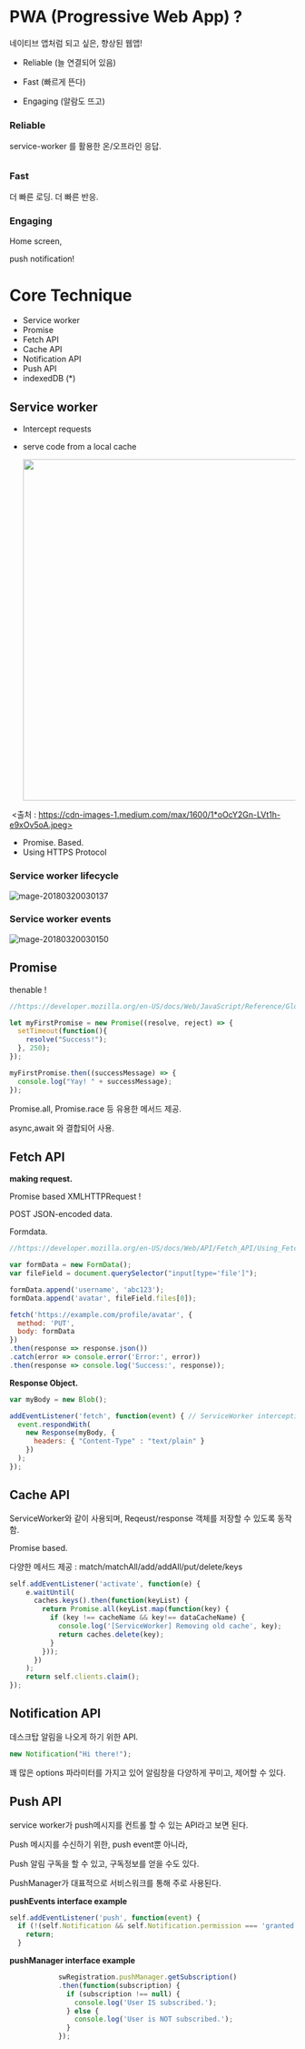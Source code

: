 # PWA (Progressive Web App) ?

네이티브 앱처럼 되고 싶은, 향상된 웹앱! 

- Reliable (늘 연결되어 있음)


- Fast (빠르게 뜬다)
- Engaging (알람도 뜨고) 



### Reliable 

service-worker 를 활용한 온/오프라인 응답.

###### 

### Fast

더 빠른 로딩. 더 빠른 반응.



### Engaging

Home screen, 

push notification!



# Core Technique

- Service worker
- Promise
- Fetch API
- Cache API
- Notification API
- Push API
- indexedDB (*)



## Service worker

- Intercept requests
- serve code from a local cache

  <img src="https://cdn-images-1.medium.com/max/1600/1*oOcY2Gn-LVt1h-e9xOv5oA.jpeg" width="600px">

​                <출처 : https://cdn-images-1.medium.com/max/1600/1*oOcY2Gn-LVt1h-e9xOv5oA.jpeg>



- Promise. Based.
- Using HTTPS Protocol



### Service worker lifecycle

![mage-20180320030137](/var/folders/mn/3_bb_fjx6sl6bxrft3mdsn4m0000gn/T/abnerworks.Typora/image-201803200301373.png)



### Service worker events

![mage-20180320030150](/var/folders/mn/3_bb_fjx6sl6bxrft3mdsn4m0000gn/T/abnerworks.Typora/image-201803200301500.png)

## Promise 

thenable !

```javascript
//https://developer.mozilla.org/en-US/docs/Web/JavaScript/Reference/Global_Objects/Promise

let myFirstPromise = new Promise((resolve, reject) => {
  setTimeout(function(){
    resolve("Success!");
  }, 250);
});

myFirstPromise.then((successMessage) => {
  console.log("Yay! " + successMessage);
});
```

Promise.all,  Promise.race 등 유용한 메서드 제공.

async,await 와 결합되어 사용.



## Fetch API

**making request.**

Promise based XMLHTTPRequest  !

POST JSON-encoded data.

Formdata.

```javascript
//https://developer.mozilla.org/en-US/docs/Web/API/Fetch_API/Using_Fetch

var formData = new FormData();
var fileField = document.querySelector("input[type='file']");

formData.append('username', 'abc123');
formData.append('avatar', fileField.files[0]);

fetch('https://example.com/profile/avatar', {
  method: 'PUT',
  body: formData
})
.then(response => response.json())
.catch(error => console.error('Error:', error))
.then(response => console.log('Success:', response));
```



**Response Object.**

```javascript
var myBody = new Blob();

addEventListener('fetch', function(event) { // ServiceWorker intercepting a fetch
  event.respondWith(
    new Response(myBody, {
      headers: { "Content-Type" : "text/plain" }
    })
  );
});
```



## Cache API

ServiceWorker와 같이 사용되며, Reqeust/response 객체를 저장할 수 있도록 동작함.

Promise based.

다양한 메서드 제공 : match/matchAll/add/addAll/put/delete/keys 

```javascript
self.addEventListener('activate', function(e) {
    e.waitUntil(
      caches.keys().then(function(keyList) {
        return Promise.all(keyList.map(function(key) {
          if (key !== cacheName && key!== dataCacheName) {
            console.log('[ServiceWorker] Removing old cache', key);
            return caches.delete(key);
          }
        }));
      })
    );
    return self.clients.claim();
});
```



## Notification API

데스크탑 알림을 나오게 하기 위한 API.

```javascript
new Notification("Hi there!");
```

꽤 많은 options 파라미터를 가지고 있어 알림창을 다양하게 꾸미고, 제어할 수 있다.



## Push API

service worker가 push메시지를 컨트롤 할 수 있는 API라고 보면 된다.

Push 메시지를 수신하기 위한, push event뿐 아니라, 

Push 알림 구독을 할 수 있고, 구독정보를 얻을 수도 있다.

PushManager가 대표적으로 서비스워크를 통해 주로 사용된다.

**pushEvents interface example**

```javascript
self.addEventListener('push', function(event) {
  if (!(self.Notification && self.Notification.permission === 'granted')) {
    return;
  }

```



**pushManager interface example**

```javascript
 			swRegistration.pushManager.getSubscription()
            .then(function(subscription) {
              if (subscription !== null) {
                console.log('User IS subscribed.');
              } else {
                console.log('User is NOT subscribed.');
              }
            });
```





